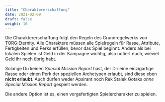 ```yaml
---
title: "Charaktererschaffung"
date: 2021-02-09
draft: false
weight: 10
---
```


Die Charaktererschaffung folgt den Regeln des Grundregelwerks von
TORG:Eternity. Alle Charaktere müssen alle Spielregeln für Rasse, Attribute,
Fertigkeiten und Perks erfüllen, bevor das Spiel beginnt. Anders als bei
lokalen Spielen ist Geld in der Kampagne wichtig, also notiert euch, wieviel
Geld ihr noch übrig habt.

Solange Du keinen *Special Mission Report* hast, der Dir eine einzigartige
Rasse oder einen Perk der speziellen Archetypen erlaubt, sind diese eben
**nicht erlaubt**. Auch dürfen weder Apsirant noch Rek Stalek Gotaks *ohne
Special Mission Report* gespielt werden.

Die andere Option ist es, einen vorgefertigten Spielercharakter zu spielen.

